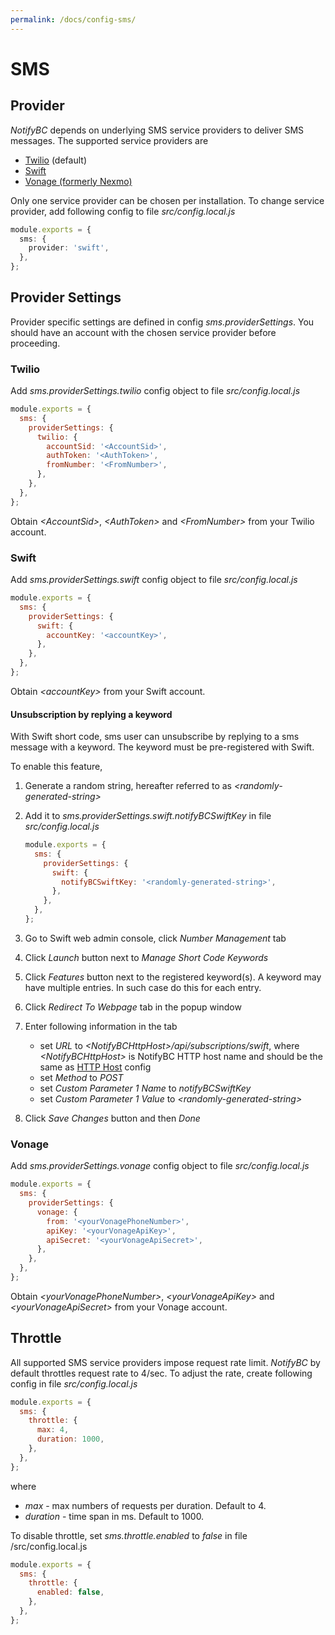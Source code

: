 ```yaml
---
permalink: /docs/config-sms/
---
```


# SMS

## Provider

_NotifyBC_ depends on underlying SMS service providers to deliver SMS messages. The supported service providers are

- [Twilio](https://twilio.com/) (default)
- [Swift](https://www.swiftsmsgateway.com)
- [Vonage (formerly Nexmo)](https://www.vonage.ca/)

Only one service provider can be chosen per installation. To change service provider, add following config to file _src/config.local.js_

```ts
module.exports = {
  sms: {
    provider: 'swift',
  },
};
```

## Provider Settings

Provider specific settings are defined in config _sms.providerSettings_. You should have an account with the chosen service provider before proceeding.

### Twilio

Add _sms.providerSettings.twilio_ config object to file _src/config.local.js_

```js
module.exports = {
  sms: {
    providerSettings: {
      twilio: {
        accountSid: '<AccountSid>',
        authToken: '<AuthToken>',
        fromNumber: '<FromNumber>',
      },
    },
  },
};
```

Obtain _\<AccountSid\>_, _\<AuthToken\>_ and _\<FromNumber\>_ from your Twilio account.

### Swift

Add _sms.providerSettings.swift_ config object to file _src/config.local.js_

```js
module.exports = {
  sms: {
    providerSettings: {
      swift: {
        accountKey: '<accountKey>',
      },
    },
  },
};
```

Obtain _\<accountKey\>_ from your Swift account.

#### Unsubscription by replying a keyword

With Swift short code, sms user can unsubscribe by replying to a sms message with a keyword. The keyword must be pre-registered with Swift.

To enable this feature,

1. Generate a random string, hereafter referred to as _\<randomly-generated-string\>_
2. Add it to _sms.providerSettings.swift.notifyBCSwiftKey_ in file _src/config.local.js_

   ```js
   module.exports = {
     sms: {
       providerSettings: {
         swift: {
           notifyBCSwiftKey: '<randomly-generated-string>',
         },
       },
     },
   };
   ```

3. Go to Swift web admin console, click _Number Management_ tab
4. Click _Launch_ button next to _Manage Short Code Keywords_
5. Click _Features_ button next to the registered keyword(s). A keyword may have multiple entries. In such case do this for each entry.
6. Click _Redirect To Webpage_ tab in the popup window
7. Enter following information in the tab
   - set _URL_ to _\<NotifyBCHttpHost\>/api/subscriptions/swift_, where _\<NotifyBCHttpHost\>_ is NotifyBC HTTP host name and should be the same as [HTTP Host](../config-httpHost/) config
   - set _Method_ to _POST_
   - set _Custom Parameter 1 Name_ to _notifyBCSwiftKey_
   - set _Custom Parameter 1 Value_ to _\<randomly-generated-string\>_
8. Click _Save Changes_ button and then _Done_

### Vonage

Add _sms.providerSettings.vonage_ config object to file _src/config.local.js_

```js
module.exports = {
  sms: {
    providerSettings: {
      vonage: {
        from: '<yourVonagePhoneNumber>',
        apiKey: '<yourVonageApiKey>',
        apiSecret: '<yourVonageApiSecret>',
      },
    },
  },
};
```

Obtain _\<yourVonagePhoneNumber\>_, _\<yourVonageApiKey\>_ and _\<yourVonageApiSecret\>_ from your Vonage account.

## Throttle

All supported SMS service providers impose request rate limit. _NotifyBC_ by default throttles request rate to 4/sec. To adjust the rate, create following config in file _src/config.local.js_

```js
module.exports = {
  sms: {
    throttle: {
      max: 4,
      duration: 1000,
    },
  },
};
```

where

- _max_ - max numbers of requests per duration. Default to 4.
- _duration_ - time span in ms. Default to 1000.

To disable throttle, set _sms.throttle.enabled_ to _false_ in file /src/config.local.js

```js
module.exports = {
  sms: {
    throttle: {
      enabled: false,
    },
  },
};
```
